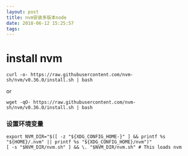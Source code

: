 ```yaml
---
layout: post
title: nvm安装多版本node
date: 2018-06-12 15:25:57
tags:
---
```


# install nvm
```shell
curl -o- https://raw.githubusercontent.com/nvm-sh/nvm/v0.36.0/install.sh | bash
```
or

```shell 
wget -qO- https://raw.githubusercontent.com/nvm-sh/nvm/v0.36.0/install.sh | bash
```

### 设置环境变量

```shell
export NVM_DIR="$([ -z "${XDG_CONFIG_HOME-}" ] && printf %s "${HOME}/.nvm" || printf %s "${XDG_CONFIG_HOME}/nvm")"
[ -s "$NVM_DIR/nvm.sh" ] && \. "$NVM_DIR/nvm.sh" # This loads nvm
```

